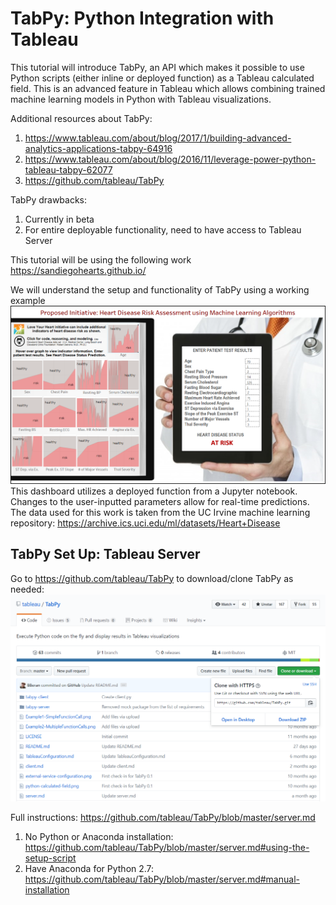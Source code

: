 # TabPy: Python Integration with Tableau
This tutorial will introduce TabPy, an API which makes it possible to use Python scripts (either inline or deployed function) as a Tableau calculated field. This is an advanced feature in Tableau which allows combining trained machine learning models in Python with Tableau visualizations. 

Additional resources about TabPy:
1. https://www.tableau.com/about/blog/2017/1/building-advanced-analytics-applications-tabpy-64916
2. https://www.tableau.com/about/blog/2016/11/leverage-power-python-tableau-tabpy-62077
3. https://github.com/tableau/TabPy

TabPy drawbacks:
1. Currently in beta
2. For entire deployable functionality, need to have access to Tableau Server

This tutorial will be using the following work https://sandiegohearts.github.io/

We will understand the setup and functionality of TabPy using a working example
<img src="https://github.com/OrysyaStus/TableauTutorials/blob/master/TabPy_Python_Integration/Images/TabPy.PNG">
This dashboard utilizes a deployed function from a Jupyter notebook. Changes to the user-inputted parameters allow for real-time predictions. The data used for this work is taken from the UC Irvine machine learning repository: https://archive.ics.uci.edu/ml/datasets/Heart+Disease

## TabPy Set Up: Tableau Server
Go to https://github.com/tableau/TabPy to download/clone TabPy as needed:
<img src="https://github.com/OrysyaStus/TableauTutorials/blob/master/TabPy_Python_Integration/Images/TabPy_Setup_1.PNG">

Full instructions: https://github.com/tableau/TabPy/blob/master/server.md
1. No Python or Anaconda installation: https://github.com/tableau/TabPy/blob/master/server.md#using-the-setup-script
2. Have Anaconda for Python 2.7: https://github.com/tableau/TabPy/blob/master/server.md#manual-installation


